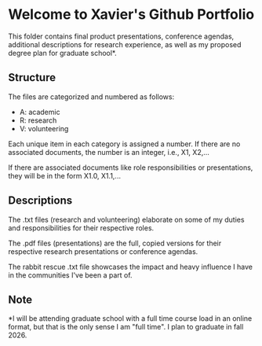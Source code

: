 # Welcome to Xavier's Github Portfolio

This folder contains final product presentations,
conference agendas, additional descriptions for
research experience, as well as my proposed degree 
plan for graduate school*.

## Structure
The files are categorized and numbered as follows:
- A: academic
- R: research
- V: volunteering

Each unique item in each category is assigned a
number. If there are no associated documents, the 
number is an integer, i.e., X1, X2,...

If there are associated documents like role
responsibilities or presentations, they will
be in the form X1.0, X1.1,...

## Descriptions
The .txt files (research and volunteering) 
elaborate on some of my duties and responsibilities
for their respective roles.

The .pdf files (presentations) are the full,
copied versions for their respective research
presentations or conference agendas.

The rabbit rescue .txt file showcases the impact
and heavy influence I have in the communities I've
been a part of.

## Note
*I will be attending graduate school with a full
time course load in an online format, but that
is the only sense I am "full time". I plan to
graduate in fall 2026.
